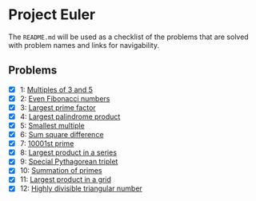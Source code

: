 # Project Euler

The `README.md` will be used as a checklist of the problems that are
solved with problem names and links for navigability.

## Problems

- [X] 1: [Multiples of 3 and 5](https://projecteuler.net/problem=1)
- [X] 2: [Even Fibonacci numbers](https://projecteuler.net/problem=2)
- [X] 3: [Largest prime factor](https://projecteuler.net/problem=3)
- [X] 4: [Largest palindrome product](https://projecteuler.net/problem=4)
- [X] 5: [Smallest multiple](https://projecteuler.net/problem=5)
- [X] 6: [Sum square difference](https://projecteuler.net/problem=6)
- [X] 7: [10001st prime](https://projecteuler.net/problem=7)
- [X] 8: [Largest product in a series](https://projecteuler.net/problem=8)
- [X] 9: [Special Pythagorean triplet](https://projecteuler.net/problem=9)
- [X] 10: [Summation of primes](https://projecteuler.net/problem=10)
- [X] 11: [Largest product in a grid](https://projecteuler.net/problem=11)
- [X] 12: [Highly divisible triangular number](https://projecteuler.net/problem=12)
